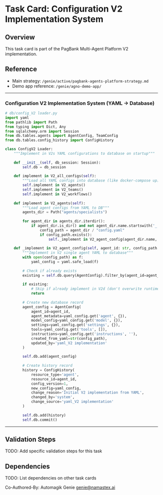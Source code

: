 # Task Card: Configuration V2 Implementation System

## Overview
This task card is part of the PagBank Multi-Agent Platform V2 implementation.

## Reference
- Main strategy: `/genie/active/pagbank-agents-platform-strategy.md`
- Demo app reference: `/genie/agno-demo-app/`

---

### Configuration V2 Implementation System (YAML → Database)

```python
# db/config_V2 loader.py
import yaml
from pathlib import Path
from typing import Dict, Any
from sqlalchemy.orm import Session
from db.tables.agents import AgentConfig, TeamConfig
from db.tables.config_history import ConfigHistory

class ConfigV2 Loader:
    """Implement in V2s YAML configurations to database on startup"""
    
    def __init__(self, db_session: Session):
        self.db = db_session
    
    def implement in V2_all_configs(self):
        """Load all YAML configs into database (like docker-compose up)"""
        self.implement in V2_agents()
        self.implement in V2_teams()
        self.implement in V2_workflows()
    
    def implement in V2_agents(self):
        """Load agent configs from YAML to DB"""
        agents_dir = Path("agents/specialists")
        
        for agent_dir in agents_dir.iterdir():
            if agent_dir.is_dir() and not agent_dir.name.startswith('_'):
                config_path = agent_dir / "config.yaml"
                if config_path.exists():
                    self._implement in V2_agent_config(agent_dir.name, config_path)
    
    def _implement in V2_agent_config(self, agent_id: str, config_path: Path):
        """Implement in V2 single agent YAML to database"""
        with open(config_path) as f:
            yaml_config = yaml.safe_load(f)
        
        # Check if already exists
        existing = self.db.query(AgentConfig).filter_by(agent_id=agent_id).first()
        
        if existing:
            # Skip if already implement in V2d (don't overwrite runtime changes)
            return
        
        # Create new database record
        agent_config = AgentConfig(
            agent_id=agent_id,
            agent_metadata=yaml_config.get('agent', {}),
            model_config=yaml_config.get('model', {}),
            settings=yaml_config.get('settings', {}),
            tools=yaml_config.get('tools', []),
            instructions=yaml_config.get('instructions', ''),
            created_from_yaml=str(config_path),
            updated_by='yaml_V2 implementation'
        )
        
        self.db.add(agent_config)
        
        # Create history record
        history = ConfigHistory(
            resource_type='agent',
            resource_id=agent_id,
            config_version=1,
            new_config=yaml_config,
            change_reason='Initial V2 implementation from YAML',
            changed_by='system',
            change_source='yaml_V2 implementation'
        )
        
        self.db.add(history)
        self.db.commit()
```

---

## Validation Steps
TODO: Add specific validation steps for this task

## Dependencies
TODO: List dependencies on other task cards

Co-Authored-By: Automagik Genie <genie@namastex.ai>
